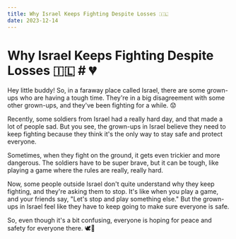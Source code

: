```yaml
---
title: Why Israel Keeps Fighting Despite Losses 🇮🇱
date: 2023-12-14
---
```

# Why Israel Keeps Fighting Despite Losses 🇮🇱 # 💔

Hey little buddy! So, in a faraway place called Israel, there are some grown-ups who are having a tough time. They're in a big disagreement with some other grown-ups, and they've been fighting for a while. 😟

Recently, some soldiers from Israel had a really hard day, and that made a lot of people sad. But you see, the grown-ups in Israel believe they need to keep fighting because they think it's the only way to stay safe and protect everyone.

Sometimes, when they fight on the ground, it gets even trickier and more dangerous. The soldiers have to be super brave, but it can be tough, like playing a game where the rules are really, really hard.

Now, some people outside Israel don't quite understand why they keep fighting, and they're asking them to stop. It's like when you play a game, and your friends say, "Let's stop and play something else." But the grown-ups in Israel feel like they have to keep going to make sure everyone is safe.

So, even though it's a bit confusing, everyone is hoping for peace and safety for everyone there. 🕊️💙
